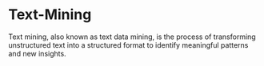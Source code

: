 # Text-Mining
Text mining, also known as text data mining, is the process of transforming unstructured text into a structured format to identify meaningful patterns and new insights.
